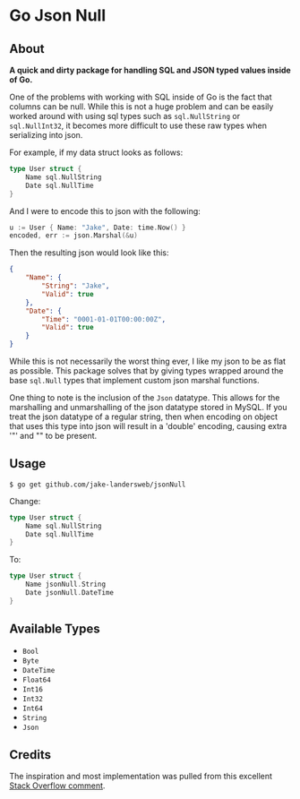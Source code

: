 # Go Json Null

## About

**A quick and dirty package for handling SQL and JSON typed values inside of Go.**

One of the problems with working with SQL inside of Go is the fact that columns can be null. While this is not a huge problem and can be easily worked around with using sql types such as `sql.NullString` or `sql.NullInt32`, it becomes more difficult to use these raw types when serializing into json.

For example, if my data struct looks as follows:

```go
type User struct {
    Name sql.NullString
    Date sql.NullTime
}
```

And I were to encode this to json with the following:

```go
u := User { Name: "Jake", Date: time.Now() }
encoded, err := json.Marshal(&u)
```

Then the resulting json would look like this:

```json
{
    "Name": {
        "String": "Jake",
        "Valid": true
    },
    "Date": {
        "Time": "0001-01-01T00:00:00Z",
        "Valid": true
    }
}
```

While this is not necessarily the worst thing ever, I like my json to be as flat as possible. This package solves that by giving types wrapped around the base `sql.Null` types that implement custom json marshal functions.

One thing to note is the inclusion of the `Json` datatype. This allows for the marshalling and unmarshalling of the json datatype stored in MySQL. If you treat the json datatype of a regular string, then when encoding on object that uses this type into json will result in a 'double' encoding, causing extra '"' and "\" to be present.

## Usage

```shell
$ go get github.com/jake-landersweb/jsonNull
```

Change:

```go
type User struct {
    Name sql.NullString
    Date sql.NullTime
}
```

To:

```go
type User struct {
    Name jsonNull.String
    Date jsonNull.DateTime
}
```

## Available Types

- `Bool`
- `Byte`
- `DateTime`
- `Float64`
- `Int16`
- `Int32`
- `Int64`
- `String`
- `Json`

## Credits

The inspiration and most implementation was pulled from this excellent [Stack Overflow comment](https://stackoverflow.com/a/33072822).